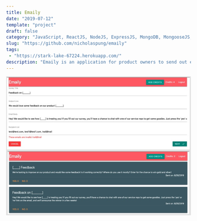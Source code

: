 ```yaml
---
title: Emaily
date: "2019-07-12"
template: "project"
draft: false
category: "JavaScript, ReactJS, NodeJS, ExpressJS, MongoDB, MongooseJS, OAuth2"
slug: "https://github.com/nicholaspung/emaily"
tags: 
 - "https://stark-lake-67224.herokuapp.com/"
description: "Emaily is an application for product owners to send out emails to users for feedback. In addition the technologies used, Emaily was built using PassportJS, SendGrid API, Stripe API, Axios, React Router, MaterializeCSS."
---
```

![](/media/emaily.jpg)